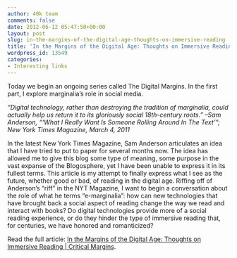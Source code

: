 ```yaml
---
author: 40k team
comments: false
date: 2012-06-12 05:47:50+00:00
layout: post
slug: in-the-margins-of-the-digital-age-thoughts-on-immersive-reading
title: 'In the Margins of the Digital Age: Thoughts on Immersive Reading'
wordpress_id: 13549
categories:
- Interesting links
---
```


Today we begin an ongoing series called The Digital Margins. In the first part, I explore marginalia’s role in social media.

_“Digital technology, rather than destroying the tradition of marginalia, could actually help us return it to its gloriously social 18th-century roots.” –Sam Anderson, “‘What I Really Want Is Someone Rolling Around In The Text’”; New York Times Magazine, March 4, 2011_

In the latest New York Times Magazine, Sam Anderson articulates an idea that I have tried to put to paper for several months now. The idea has allowed me to give this blog some type of meaning, some purpose in the vast expanse of the Blogosphere, yet I have been unable to express it in its fullest terms. This article is my attempt to finally express what I see as the future, whether good or bad, of reading in the digital age. Riffing off of Anderson’s “riff” in the NYT Magazine, I want to begin a conversation about the role of what he terms “e-marginalia”: how can new technologies that have brought back a social aspect of reading change the way we read and interact with books? Do digital technologies provide more of a social reading experience, or do they hinder the type of immersive reading that, for centuries, we have honored and romanticized?

Read the full article: [In the Margins of the Digital Age: Thoughts on Immersive Reading | Critical Margins](http://criticalmargins.com/2011/03/06/in-the-margins-of-the-digital-age-thoughts-on-immersive-reading/).
